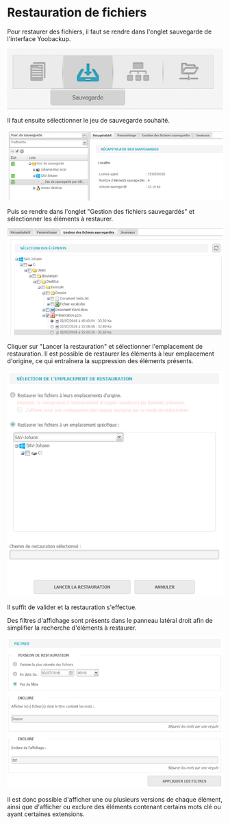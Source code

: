 # Restauration de fichiers

Pour restaurer des fichiers, il faut se rendre dans l'onglet sauvegarde de l'interface Yoobackup.

![](../.gitbook/assets/onglet-sauvegarde.PNG)

Il faut ensuite sélectionner le jeu de sauvegarde souhaité.

![](../.gitbook/assets/jeu-de-sauvegarde.PNG)

Puis se rendre dans l'onglet "Gestion des fichiers sauvegardés" et sélectionner les éléments à restaurer.

![](../.gitbook/assets/restauration-selection-elements%20%281%29.PNG)

Cliquer sur "Lancer la restauration" et sélectionner l'emplacement de restauration. Il est possible de restaurer les éléments à leur emplacement d'origine, ce qui entraînera la suppression des éléments présents.

![](../.gitbook/assets/restauration-lancer%20%281%29.PNG)

Il suffit de valider et la restauration s'effectue.



Des filtres d'affichage sont présents dans le panneau latéral droit afin de simplifier la recherche d'éléments à restaurer.

![](../.gitbook/assets/restauration-filtres.PNG)

Il est donc possible d'afficher une ou plusieurs versions de chaque élément, ainsi que d'afficher ou exclure des éléments contenant certains mots clé ou ayant certaines extensions.

